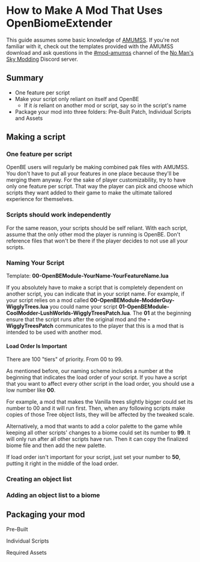 # How to Make A Mod That Uses OpenBiomeExtender

This guide assumes some basic knowledge of [AMUMSS](https://www.nexusmods.com/nomanssky/mods/957). If you're not familiar with it, check out the templates provided with the AMUMSS download and ask questions in the [#mod-amumss](https://discord.gg/Zrq8K2v) channel of the [No Man's Sky Modding](https://discord.gg/Zrq8K2v) Discord server.

## Summary

* One feature per script
* Make your script only reliant on itself and OpenBE
  * If it *is* reliant on another mod or script, say so in the script's name
* Package your mod into three folders: Pre-Built Patch, Individual Scripts and Assets

## Making a script

### One feature per script

OpenBE users will regularly be making combined pak files with AMUMSS. You don't have to put all your features in one place because they'll be merging them anyway. For the sake of player customizability, try to have only one feature per script. That way the player can pick and choose which scripts they want added to their game to make the ultimate tailored experience for themselves.

### Scripts should work independently

For the same reason, your scripts should be self reliant. With each script, assume that the only other mod the player is running is OpenBE. Don't reference files that won't be there if the player decides to not use all your scripts.

### Naming Your Script

Template: **00-OpenBEModule-YourName-YourFeatureName.lua**

If you absolutely have to make a script that is completely dependent on another script, you can indicate that in your script name. For example, if your script relies on a mod called **00-OpenBEModule-ModderGuy-WigglyTrees.lua** you could name your script **01-OpenBEModule-CoolModder-LushWorlds-WigglyTreesPatch.lua**. The **01** at the beginning ensure that the script runs after the original mod and the **-WigglyTreesPatch** communicates to the player that this is a mod that is intended to be used with another mod.

#### Load Order Is Important

There are 100 "tiers" of priority. From 00 to 99.

As mentioned before, our naming scheme includes a number at the beginning that indicates the load order of your script. If you have a script that you want to affect every other script in the load order, you should use a low number like **00**.

For example, a mod that makes the Vanilla trees slightly bigger could set its number to 00 and it will run first. Then, when any following scripts make copies of those Tree object lists, they will be affected by the tweaked scale.

Alternatively, a mod that wants to add a color palette to the game while keeping all other scripts' changes to a biome could set its number to **99**. It will only run after all other scripts have run. Then it can copy the finalized biome file and then add the new palette.

If load order isn't important for your script, just set your number to **50**, putting it right in the middle of the load order.

### Creating an object list


### Adding an object list to a biome

## Packaging your mod

Pre-Built

Individual Scripts

Required Assets
